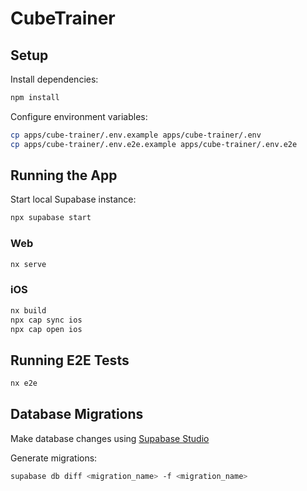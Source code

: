 # CubeTrainer

## Setup

Install dependencies:

```bash
npm install
```

Configure environment variables:

```bash
cp apps/cube-trainer/.env.example apps/cube-trainer/.env
cp apps/cube-trainer/.env.e2e.example apps/cube-trainer/.env.e2e
```

## Running the App

Start local Supabase instance:

```bash
npx supabase start
```

### Web

```bash
nx serve
```

### iOS

```bash
nx build
npx cap sync ios
npx cap open ios
```

## Running E2E Tests

```bash
nx e2e
```

## Database Migrations

Make database changes using [Supabase Studio](http://localhost:54323)

Generate migrations:

```bash
supabase db diff <migration_name> -f <migration_name>
```
